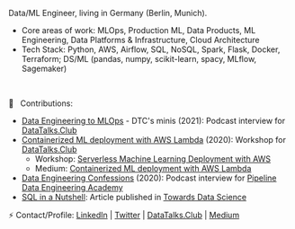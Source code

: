 Data/ML Engineer, living in Germany (Berlin, Munich).
- Core areas of work: MLOps, Production ML, Data Products, ML Engineering, Data Platforms & Infrastructure, Cloud Architecture
- Tech Stack: Python, AWS, Airflow, SQL, NoSQL, Spark, Flask, Docker, Terraform; DS/ML (pandas, numpy, scikit-learn, spacy, MLflow, Sagemaker)

<br>

📢 &nbsp; Contributions:
- [Data Engineering to MLOps](https://youtu.be/CJmzTa6mA6E) - DTC's minis (2021): Podcast interview for [DataTalks.Club](https://datatalks.club/)
- [Containerized ML deployment with AWS Lambda](https://datatalks.club/blog/ml-deployment-lambda.html) (2020): Workshop for [DataTalks.Club](https://datatalks.club/)
  - Workshop: [Serverless Machine Learning Deployment with AWS](https://www.youtube.com/watch?v=79B8AOKkpho)
  - Medium: [Containerized ML deployment with AWS Lambda](https://sejalv.medium.com/containerized-ml-deployment-with-aws-lambda-680540fb92f4)
- [Data Engineering Confessions](https://www.dataengineering.academy/pipeline-data-engineering-academy-blog/idataengineer-confessions-interview-003) (2020): Podcast interview for [Pipeline Data Engineering Academy](https://www.dataengineering.academy/)
- [SQL in a Nutshell](https://towardsdatascience.com/sql-in-a-nutshell-part-1-basic-real-world-scenarios-33a25ba8d220): Article published in [Towards Data Science](https://towardsdatascience.com)

⚡ Contact/Profile:
[LinkedIn](https://linkedin.com/in/vaidyasejal) | [Twitter](https://twitter.com/sejalv_) | [DataTalks.Club](https://datatalks.club/people/sejalvaidya.html) | [Medium](https://medium.com/@sejalv)
